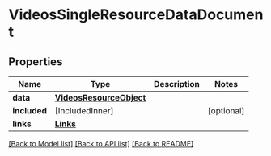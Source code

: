 # VideosSingleResourceDataDocument

## Properties
Name | Type | Description | Notes
------------ | ------------- | ------------- | -------------
**data** | [**VideosResourceObject**](VideosResourceObject.md) |  | 
**included** | [IncludedInner] |  | [optional] 
**links** | [**Links**](Links.md) |  | 

[[Back to Model list]](../README.md#documentation-for-models) [[Back to API list]](../README.md#documentation-for-api-endpoints) [[Back to README]](../README.md)



